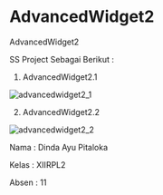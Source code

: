 # AdvancedWidget2

AdvancedWidget2

SS Project Sebagai Berikut :

1. AdvancedWidget2.1

![advancedwidget2_1](https://cloud.githubusercontent.com/assets/22735243/19877409/806ac9a2-a011-11e6-87dd-6954ccf35d1b.jpeg)

2. AdvancedWidget2.2

![advancedwidget2_2](https://cloud.githubusercontent.com/assets/22735243/19877408/8053df12-a011-11e6-812f-a32cb24329b2.jpeg)

Nama  : Dinda Ayu Pitaloka

Kelas : XIIRPL2

Absen : 11
